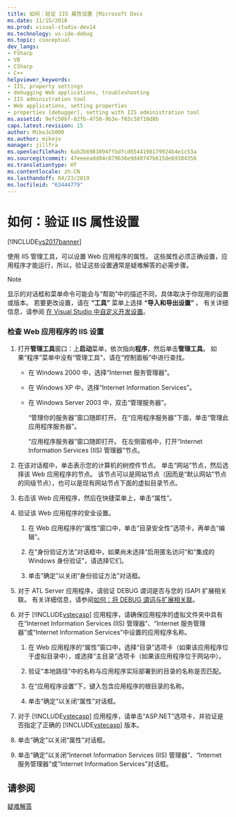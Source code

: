 ```yaml
---
title: 如何：验证 IIS 属性设置 |Microsoft Docs
ms.date: 11/15/2016
ms.prod: visual-studio-dev14
ms.technology: vs-ide-debug
ms.topic: conceptual
dev_langs:
- FSharp
- VB
- CSharp
- C++
helpviewer_keywords:
- IIS, property settings
- debugging Web applications, troubleshooting
- IIS administration tool
- Web applications, setting properties
- properties [debugger], setting with IIS administration tool
ms.assetid: 9efc50bf-02fb-4750-9b3e-f03c38f10d8b
caps.latest.revision: 15
author: MikeJo5000
ms.author: mikejo
manager: jillfra
ms.openlocfilehash: 6ab2b6981094ffbdfcd6544198179924b4e1c53a
ms.sourcegitcommit: 47eeeeadd84c879636e9d48747b615de69384356
ms.translationtype: HT
ms.contentlocale: zh-CN
ms.lasthandoff: 04/23/2019
ms.locfileid: "63444779"
---
```

# <a name="how-to-verify-iis-property-settings"></a>如何：验证 IIS 属性设置
[!INCLUDE[vs2017banner](../includes/vs2017banner.md)]

使用 IIS 管理工具，可以设置 Web 应用程序的属性。 这些属性必须正确设置，应用程序才能运行，所以，验证这些设置通常是疑难解答的必需步骤。  
  
> [!NOTE]
> 显示的对话框和菜单命令可能会与“帮助”中的描述不同，具体取决于你现用的设置或版本。 若要更改设置，请在 **“工具”** 菜单上选择 **“导入和导出设置”** 。 有关详细信息，请参阅 [在 Visual Studio 中自定义开发设置](http://msdn.microsoft.com/22c4debb-4e31-47a8-8f19-16f328d7dcd3)。  
  
### <a name="to-check-iis-settings-for-the-web-application"></a>检查 Web 应用程序的 IIS 设置  
  
1. 打开**管理工具**窗口：上**启动**菜单，依次指向**程序**，然后单击**管理工具**。 如果“程序”菜单中没有“管理工具”，请在“控制面板”中进行查找。  
  
    - 在 Windows 2000 中，选择“Internet 服务管理器”。  
  
    - 在 Windows XP 中，选择“Internet Information Services”。  
  
    - 在 Windows Server 2003 中，双击“管理服务器”。  
  
         “管理你的服务器”窗口随即打开。 在“应用程序服务器”下面，单击“管理此应用程序服务器”。  
  
         “应用程序服务器”窗口随即打开。 在左侧窗格中，打开“Internet Information Services (IIS) 管理器”节点。  
  
2. 在该对话框中，单击表示您的计算机的树控件节点。 单击“网站”节点，然后选择该 Web 应用程序的节点。 该节点可以是网站节点（因而是“默认网站”节点的同级节点），也可以是现有网站节点下面的虚拟目录节点。  
  
3. 右击该 Web 应用程序，然后在快捷菜单上，单击“属性”。  
  
4. 验证该 Web 应用程序的安全设置。  
  
    1. 在 Web 应用程序的“属性”窗口中，单击“目录安全性”选项卡，再单击“编辑”。  
  
    2. 在“身份验证方法”对话框中，如果尚未选择“启用匿名访问”和“集成的 Windows 身份验证”，请选择它们。  
  
    3. 单击“确定”以关闭“身份验证方法”对话框。  
  
5. 对于 ATL Server 应用程序，请验证 DEBUG 谓词是否与您的 ISAPI 扩展相关联。 有关详细信息，请参阅[如何：将 DEBUG 谓词与扩展相关联](http://msdn.microsoft.com/50d261d3-4bd4-41c0-b44e-3591086f121e)。  
  
6. 对于 [!INCLUDE[vstecasp](../includes/vstecasp-md.md)] 应用程序，请确保应用程序的虚拟文件夹中具有在“Internet Information Services (IIS) 管理器”、“Internet 服务管理器”或“Internet Information Services”中设置的应用程序名称。  
  
    1. 在 Web 应用程序的“属性”窗口中，选择“目录”选项卡（如果该应用程序位于虚拟目录中），或选择“主目录”选项卡（如果该应用程序位于网站中）。  
  
    2. 验证“本地路径”中的名称与应用程序实际部署到的目录的名称是否匹配。  
  
    3. 在“应用程序设置”下，键入包含应用程序的根目录的名称。  
  
    4. 单击“确定”以关闭“属性”对话框。  
  
7. 对于 [!INCLUDE[vstecasp](../includes/vstecasp-md.md)] 应用程序，请单击“ASP.NET”选项卡，并验证是否指定了正确的 [!INCLUDE[vstecasp](../includes/vstecasp-md.md)] 版本。  
  
8. 单击“确定”以关闭“属性”对话框。  
  
9. 单击“确定”以关闭“Internet Information Services (IIS) 管理器”、“Internet 服务管理器”或“Internet Information Services”对话框。  
  
## <a name="see-also"></a>请参阅  
 [疑难解答](../debugger/debugging-web-applications-troubleshooting.md)
